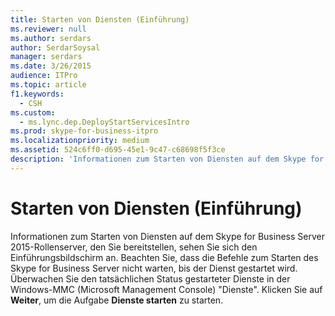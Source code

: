 ```yaml
---
title: Starten von Diensten (Einführung)
ms.reviewer: null
ms.author: serdars
author: SerdarSoysal
manager: serdars
ms.date: 3/26/2015
audience: ITPro
ms.topic: article
f1.keywords:
  - CSH
ms.custom:
  - ms.lync.dep.DeployStartServicesIntro
ms.prod: skype-for-business-itpro
ms.localizationpriority: medium
ms.assetid: 524c6ff0-d695-45e1-9c47-c68698f5f3ce
description: 'Informationen zum Starten von Diensten auf dem Skype for Business Server 2015-Rollenserver, den Sie bereitstellen, sehen Sie sich den Einführungsbildschirm an. Beachten Sie, dass die Befehle zum Starten des Skype for Business Server nicht warten, bis der Dienst gestartet wird. Überwachen Sie den tatsächlichen Status gestarteter Dienste in der Windows-MMC (Microsoft Management Console) "Dienste". Klicken Sie auf Weiter, um die Aufgabe Dienste starten zu starten.'
---
```


# <a name="startservices-intro"></a>Starten von Diensten (Einführung)
 
Informationen zum Starten von Diensten auf dem Skype for Business Server 2015-Rollenserver, den Sie bereitstellen, sehen Sie sich den Einführungsbildschirm an. Beachten Sie, dass die Befehle zum Starten des Skype for Business Server nicht warten, bis der Dienst gestartet wird. Überwachen Sie den tatsächlichen Status gestarteter Dienste in der Windows-MMC (Microsoft Management Console) "Dienste". Klicken Sie auf **Weiter**, um die Aufgabe **Dienste starten** zu starten.
  

